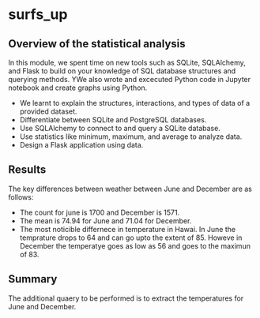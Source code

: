 # surfs_up
## Overview of the statistical analysis
In this module, we spent time on  new tools such as SQLite, SQLAlchemy, and Flask to build on your knowledge of SQL database structures and querying methods. YWe also wrote and excecuted Python code in Jupyter notebook and create graphs using Python. 
- We learnt to explain the structures, interactions, and types of data of a provided dataset.
- Differentiate between SQLite and PostgreSQL databases.
- Use SQLAlchemy to connect to and query a SQLite database.
- Use statistics like minimum, maximum, and average to analyze data.
- Design a Flask application using data. 

## Results
The key differences between weather between June and December are as follows:
- The count for june is 1700 and December is 1571.
- The mean is 74.94 for June and 71.04 for December.
-  The most noticible differnece in temperature  in Hawai. In June the temprature drops to 64 and can go upto the extent of 85. Howeve in December the temperatye goes as low as 56 and goes to the maximun of 83.

## Summary
The additional quaery to be performed is to extract the temperatures for June and December.
